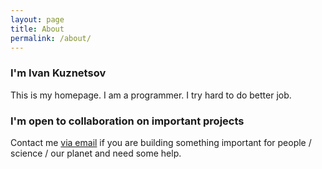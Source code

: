 ```yaml
---
layout: page
title: About
permalink: /about/
---
```


### I'm Ivan Kuznetsov
This is my homepage. I am a programmer. I try hard to do better job.

### I'm open to collaboration on important projects
Contact me [via email](mailto:i@ivn.cx) if you are building something important for people / science / our planet and need some help. 

